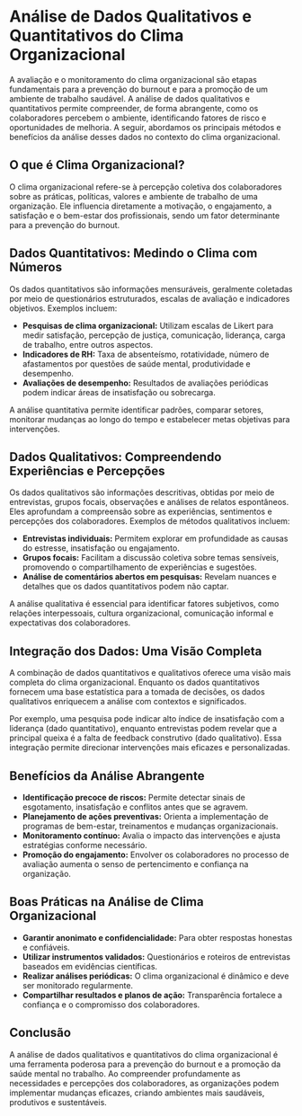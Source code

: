 
# Análise de Dados Qualitativos e Quantitativos do Clima Organizacional

A avaliação e o monitoramento do clima organizacional são etapas fundamentais para a prevenção do burnout e para a promoção de um ambiente de trabalho saudável. A análise de dados qualitativos e quantitativos permite compreender, de forma abrangente, como os colaboradores percebem o ambiente, identificando fatores de risco e oportunidades de melhoria. A seguir, abordamos os principais métodos e benefícios da análise desses dados no contexto do clima organizacional.

## O que é Clima Organizacional?

O clima organizacional refere-se à percepção coletiva dos colaboradores sobre as práticas, políticas, valores e ambiente de trabalho de uma organização. Ele influencia diretamente a motivação, o engajamento, a satisfação e o bem-estar dos profissionais, sendo um fator determinante para a prevenção do burnout.

## Dados Quantitativos: Medindo o Clima com Números

Os dados quantitativos são informações mensuráveis, geralmente coletadas por meio de questionários estruturados, escalas de avaliação e indicadores objetivos. Exemplos incluem:

- **Pesquisas de clima organizacional:** Utilizam escalas de Likert para medir satisfação, percepção de justiça, comunicação, liderança, carga de trabalho, entre outros aspectos.
- **Indicadores de RH:** Taxa de absenteísmo, rotatividade, número de afastamentos por questões de saúde mental, produtividade e desempenho.
- **Avaliações de desempenho:** Resultados de avaliações periódicas podem indicar áreas de insatisfação ou sobrecarga.

A análise quantitativa permite identificar padrões, comparar setores, monitorar mudanças ao longo do tempo e estabelecer metas objetivas para intervenções.

## Dados Qualitativos: Compreendendo Experiências e Percepções

Os dados qualitativos são informações descritivas, obtidas por meio de entrevistas, grupos focais, observações e análises de relatos espontâneos. Eles aprofundam a compreensão sobre as experiências, sentimentos e percepções dos colaboradores. Exemplos de métodos qualitativos incluem:

- **Entrevistas individuais:** Permitem explorar em profundidade as causas do estresse, insatisfação ou engajamento.
- **Grupos focais:** Facilitam a discussão coletiva sobre temas sensíveis, promovendo o compartilhamento de experiências e sugestões.
- **Análise de comentários abertos em pesquisas:** Revelam nuances e detalhes que os dados quantitativos podem não captar.

A análise qualitativa é essencial para identificar fatores subjetivos, como relações interpessoais, cultura organizacional, comunicação informal e expectativas dos colaboradores.

## Integração dos Dados: Uma Visão Completa

A combinação de dados quantitativos e qualitativos oferece uma visão mais completa do clima organizacional. Enquanto os dados quantitativos fornecem uma base estatística para a tomada de decisões, os dados qualitativos enriquecem a análise com contextos e significados.

Por exemplo, uma pesquisa pode indicar alto índice de insatisfação com a liderança (dado quantitativo), enquanto entrevistas podem revelar que a principal queixa é a falta de feedback construtivo (dado qualitativo). Essa integração permite direcionar intervenções mais eficazes e personalizadas.

## Benefícios da Análise Abrangente

- **Identificação precoce de riscos:** Permite detectar sinais de esgotamento, insatisfação e conflitos antes que se agravem.
- **Planejamento de ações preventivas:** Orienta a implementação de programas de bem-estar, treinamentos e mudanças organizacionais.
- **Monitoramento contínuo:** Avalia o impacto das intervenções e ajusta estratégias conforme necessário.
- **Promoção do engajamento:** Envolver os colaboradores no processo de avaliação aumenta o senso de pertencimento e confiança na organização.

## Boas Práticas na Análise de Clima Organizacional

- **Garantir anonimato e confidencialidade:** Para obter respostas honestas e confiáveis.
- **Utilizar instrumentos validados:** Questionários e roteiros de entrevistas baseados em evidências científicas.
- **Realizar análises periódicas:** O clima organizacional é dinâmico e deve ser monitorado regularmente.
- **Compartilhar resultados e planos de ação:** Transparência fortalece a confiança e o compromisso dos colaboradores.

## Conclusão

A análise de dados qualitativos e quantitativos do clima organizacional é uma ferramenta poderosa para a prevenção do burnout e a promoção da saúde mental no trabalho. Ao compreender profundamente as necessidades e percepções dos colaboradores, as organizações podem implementar mudanças eficazes, criando ambientes mais saudáveis, produtivos e sustentáveis.
```
